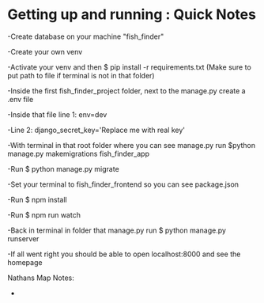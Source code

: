 # Getting up and running : Quick Notes
-Create database on your machine "fish_finder"

-Create your own venv

-Activate your venv and then $ pip install -r requirements.txt  (Make sure to put path to file if terminal is not in that folder)

-Inside the first fish_finder_project folder, next to the manage.py create a .env file

-Inside that file line 1: env=dev 

-Line 2: django_secret_key='Replace me with real key'

-With terminal in that root folder where you can see manage.py run $python manage.py makemigrations fish_finder_app

-Run $ python manage.py migrate

-Set your terminal to fish_finder_frontend so you can see package.json

-Run $ npm install

-Run $ npm run watch

-Back in terminal in folder that manage.py run $ python manage.py runserver

-If all went right you should be able to open localhost:8000 and see the homepage




Nathans Map Notes:

-